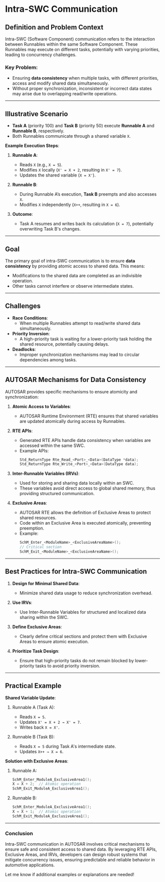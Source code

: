 # Intra-SWC Communication

## **Definition and Problem Context**

Intra-SWC (Software Component) communication refers to the interaction between Runnables within the same Software Component. These Runnables may execute on different tasks, potentially with varying priorities, leading to concurrency challenges.

### **Key Problem**:
- Ensuring **data consistency** when multiple tasks, with different priorities, access and modify shared data simultaneously.
- Without proper synchronization, inconsistent or incorrect data states may arise due to overlapping read/write operations.

---

## **Illustrative Scenario**

- **Task A** (priority 100) and **Task B** (priority 50) execute **Runnable A** and **Runnable B**, respectively.
- Both Runnables communicate through a shared variable `X`.

**Example Execution Steps**:
1. **Runnable A**:
   - Reads `X` (e.g., `X = 5`).
   - Modifies `X` locally (`X' = X + 2`, resulting in `X' = 7`).
   - Updates the shared variable (`X = X'`).

2. **Runnable B**:
   - During Runnable A’s execution, **Task B** preempts and also accesses `X`.
   - Modifies `X` independently (`X++`, resulting in `X = 6`).

3. **Outcome**:
   - Task A resumes and writes back its calculation (`X = 7`), potentially overwriting Task B's changes.

---

## **Goal**

The primary goal of intra-SWC communication is to ensure **data consistency** by providing atomic access to shared data. This means:
- Modifications to the shared data are completed as an indivisible operation.
- Other tasks cannot interfere or observe intermediate states.

---

## **Challenges**

- **Race Conditions**:
  - When multiple Runnables attempt to read/write shared data simultaneously.
- **Priority Inversion**:
  - A high-priority task is waiting for a lower-priority task holding the shared resource, potentially causing delays.
- **Deadlocks**:
  - Improper synchronization mechanisms may lead to circular dependencies among tasks.

---

## **AUTOSAR Mechanisms for Data Consistency**

AUTOSAR provides specific mechanisms to ensure atomicity and synchronization:

1. **Atomic Access to Variables**:
   - AUTOSAR Runtime Environment (RTE) ensures that shared variables are updated atomically during access by Runnables.

2. **RTE APIs**:
   - Generated RTE APIs handle data consistency when variables are accessed within the same SWC.
   - Example APIs:
     ```c
     Std_ReturnType Rte_Read_<Port>_<Data>(DataType *data);
     Std_ReturnType Rte_Write_<Port>_<Data>(DataType data);
     ```

3. **Inter-Runnable Variables (IRVs)**:
   - Used for storing and sharing data locally within an SWC.
   - These variables avoid direct access to global shared memory, thus providing structured communication.

4. **Exclusive Areas**:
   - AUTOSAR RTE allows the definition of Exclusive Areas to protect shared resources.
   - Code within an Exclusive Area is executed atomically, preventing preemption.
   - Example:
     ```c
     SchM_Enter_<ModuleName>_<ExclusiveAreaName>();
     // Critical section
     SchM_Exit_<ModuleName>_<ExclusiveAreaName>();
     ```

---

## **Best Practices for Intra-SWC Communication**

1. **Design for Minimal Shared Data**:
   - Minimize shared data usage to reduce synchronization overhead.

2. **Use IRVs**:
   - Use Inter-Runnable Variables for structured and localized data sharing within the SWC.

3. **Define Exclusive Areas**:
   - Clearly define critical sections and protect them with Exclusive Areas to ensure atomic execution.

4. **Prioritize Task Design**:
   - Ensure that high-priority tasks do not remain blocked by lower-priority tasks to avoid priority inversion.

---

## **Practical Example**

**Shared Variable Update**:
1. Runnable A (Task A):
   - Reads `X = 5`.
   - Updates `X' = X + 2 → X' = 7`.
   - Writes back `X = X'`.

2. Runnable B (Task B):
   - Reads `X = 5` during Task A's intermediate state.
   - Updates `X++ → X = 6`.

**Solution with Exclusive Areas**:
1. Runnable A:
   ```c
   SchM_Enter_ModuleA_ExclusiveArea1();
   X = X + 2;  // Atomic operation
   SchM_Exit_ModuleA_ExclusiveArea1();
   ```

2. Runnable B:
   ```c
   SchM_Enter_ModuleA_ExclusiveArea1();
   X = X + 1;  // Atomic operation
   SchM_Exit_ModuleA_ExclusiveArea1();
   ```

---

### **Conclusion**

Intra-SWC communication in AUTOSAR involves critical mechanisms to ensure safe and consistent access to shared data. By leveraging RTE APIs, Exclusive Areas, and IRVs, developers can design robust systems that mitigate concurrency issues, ensuring predictable and reliable behavior in automotive applications.

Let me know if additional examples or explanations are needed!